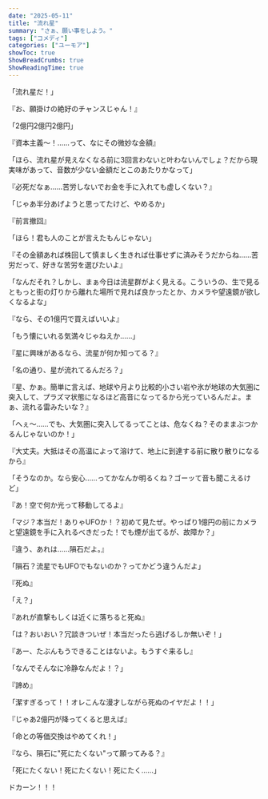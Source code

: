 ```yaml
---
date: "2025-05-11"
title: "流れ星"
summary: "さぁ、願い事をしよう。"
tags: ["コメディ"]
categories: ["ユーモア"]
showToc: true
ShowBreadCrumbs: true
ShowReadingTime: true
---
```


「流れ星だ！」

『お、願掛けの絶好のチャンスじゃん！』

「2億円2億円2億円」

『資本主義〜！……って、なにその微妙な金額』

「ほら、流れ星が見えなくなる前に3回言わないと叶わないんでしょ？だから現実味があって、音数が少ない金額だとこのあたりかなって」

『必死だなぁ……苦労しないでお金を手に入れても虚しくない？』

「じゃあ半分あげようと思ってたけど、やめるか」

『前言撤回』

「ほら！君も人のことが言えたもんじゃない」

『その金額あれば株回して慎ましく生きれば仕事せずに済みそうだからね……苦労だって、好きな苦労を選びたいよ』

「なんだそれ？しかし、まぁ今日は流星群がよく見える。こういうの、生で見るともっと街の灯りから離れた場所で見れば良かったとか、カメラや望遠鏡が欲しくなるよな」

『なら、その1億円で買えばいいよ』

「もう懐にいれる気満々じゃねえか……」

『星に興味があるなら、流星が何か知ってる？』

「名の通り、星が流れてるんだろ？」

『星、かぁ。簡単に言えば、地球や月より比較的小さい岩や氷が地球の大気圏に突入して、プラズマ状態になるほど高音になってるから光っているんだよ。まぁ、流れる雷みたいな？』

「へぇ～……でも、大気圏に突入してるってことは、危なくね？そのままぶつかるんじゃないのか！」

『大丈夫。大抵はその高温によって溶けて、地上に到達する前に散り散りになるから』

「そうなのか。なら安心……ってかなんか明るくね？ゴーッて音も聞こえるけど」

『あ！空で何か光って移動してるよ』

「マジ？本当だ！ありゃUFOか！？初めて見たぜ。やっぱり1億円の前にカメラと望遠鏡を手に入れるべきだった！でも煙が出てるが、故障か？」

『違う、あれは……隕石だよ。』

「隕石？流星でもUFOでもないのか？ってかどう違うんだよ」

『死ぬ』

「え？」

『あれが直撃もしくは近くに落ちると死ぬ』

「は？おいおい？冗談きついぜ！本当だったら逃げるしか無いぞ！」

『あー、たぶんもうできることはないよ。もうすぐ来るし』

「なんでそんなに冷静なんだよ！？」

『諦め』

「潔すぎるって！！オレこんな漫才しながら死ぬのイヤだよ！！」

『じゃあ2億円が降ってくると思えば』

「命との等価交換はやめてくれ！」

『なら、隕石に"死にたくない"って願ってみる？』

「死にたくない！死にたくない！死にたく……」

ドカーン！！！